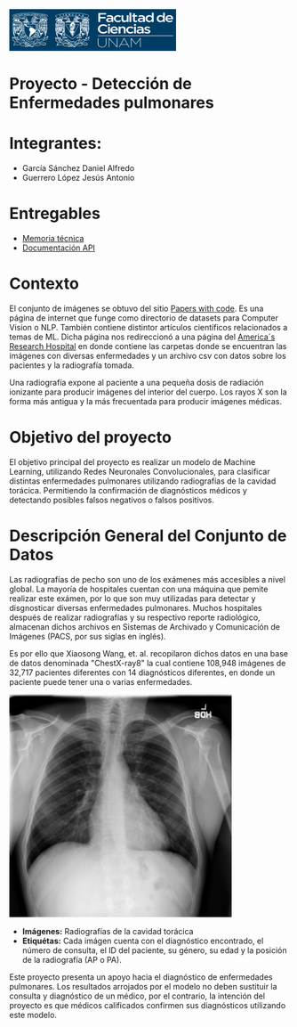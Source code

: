 <img src="./images/Logo_FC.jpg" width="300" height="75" />

# Proyecto - Detección de Enfermedades pulmonares

# Integrantes:

- García Sánchez Daniel Alfredo
- Guerrero López Jesús Antonio

# Entregables

* [Memoria técnica](dev_model/MEMORIA-TECNICA.md)
* [Documentación API](documentacion-api.md)

# Contexto

El conjunto de imágenes se obtuvo del sitio [Papers with code](https://paperswithcode.com/datasets). Es una página de internet que funge como directorio de datasets para Computer Vision o NLP. También contiene distintor artículos científicos relacionados a temas de ML. Dicha página nos redireccionó a una página del [America´s Research Hospital](https://nihcc.app.box.com/v/ChestXray-NIHCC/) en donde contiene las carpetas donde se encuentran las imágenes con diversas enfermedades y un archivo csv con datos sobre los pacientes y la radiografía tomada.

Una radiografía expone al paciente a una pequeña dosis de radiación ionizante para producir imágenes del interior del cuerpo. Los rayos X son la forma más antigua y la más frecuentada para producir imágenes médicas.

# Objetivo del proyecto

El objetivo principal del proyecto es realizar un modelo de Machine Learning, utilizando Redes Neuronales Convolucionales, para clasificar distintas enfermedades pulmonares utilizando radiografías de la cavidad torácica. Permitiendo la confirmación de diagnósticos médicos y detectando posibles falsos negativos o falsos positivos. 

# Descripción General del Conjunto de Datos

Las radiografías de pecho son uno de los exámenes más accesibles a nivel global. La mayoría de hospitales cuentan con una máquina que pemite realizar este exámen, por lo que son muy utilizadas para detectar y disgnosticar diversas enfermedades pulmonares. Muchos hospitales después de realizar radiografías y su respectivo reporte radiológico, almacenan dichos archivos en Sistemas de Archivado y Comunicación de Imágenes (PACS, por sus siglas en inglés).

Es por ello que Xiaosong Wang, et. al. recopilaron dichos datos en una base de datos denominada "ChestX-ray8" la cual contiene 108,948 imágenes de 32,717 pacientes diferentes con 14 diagnósticos diferentes, en donde un paciente puede tener una o varias enfermedades.

<img src="./images/00002247_002.png" width="400" height="400"/>

* **Imágenes:** Radiografías de la cavidad torácica
* **Etiquétas:** Cada imágen cuenta con el diagnóstico encontrado, el número de consulta, el ID del paciente, su género, su edad y la posición de la radiografía (AP o PA).

Este proyecto presenta un apoyo hacia el diagnóstico de enfermedades pulmonares. Los resultados arrojados por el modelo no deben sustituir la consulta y diagnóstico de un médico, por el contrario, la intención del proyecto es que médicos calificados confirmen sus diagnósticos utilizando este modelo.